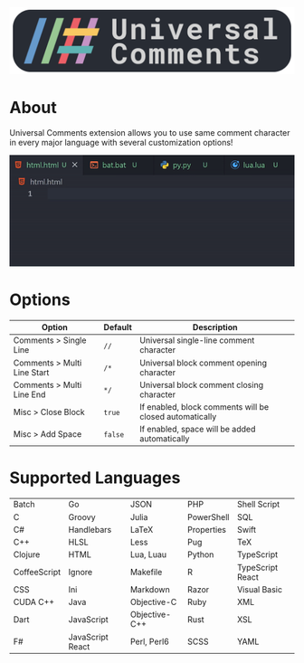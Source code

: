 <div align='center'>
  <img alt='Banner' src='./images/banner.png'>
</div>


# About
Universal Comments extension allows you to use same comment character in every major language with several customization options!

![Demo](/images/demo.gif)


# Options
| Option                      | Default | Description                                             |
|-----------------------------|---------|---------------------------------------------------------|
| Comments > Single Line      | `//`    | Universal single-line comment character                 |
| Comments > Multi Line Start | `/*`    | Universal block comment opening character               |
| Comments > Multi Line End   | `*/`    | Universal block comment closing character               |
| Misc > Close Block          | `true`  | If enabled, block comments will be closed automatically |
| Misc > Add Space            | `false` | If enabled, space will be added automatically           |


# Supported Languages
|              |                  |               |            |                  |
|--------------|------------------|---------------|------------|------------------|
| Batch        | Go               | JSON          | PHP        | Shell Script     |
| C            | Groovy           | Julia         | PowerShell | SQL              |
| C#           | Handlebars       | LaTeX         | Properties | Swift            |
| C++          | HLSL             | Less          | Pug        | TeX              |
| Clojure      | HTML             | Lua, Luau     | Python     | TypeScript       |
| CoffeeScript | Ignore           | Makefile      | R          | TypeScript React |
| CSS          | Ini              | Markdown      | Razor      | Visual Basic     |
| CUDA C++     | Java             | Objective-C   | Ruby       | XML              |
| Dart         | JavaScript       | Objective-C++ | Rust       | XSL              |
| F#           | JavaScript React | Perl, Perl6   | SCSS       | YAML             |